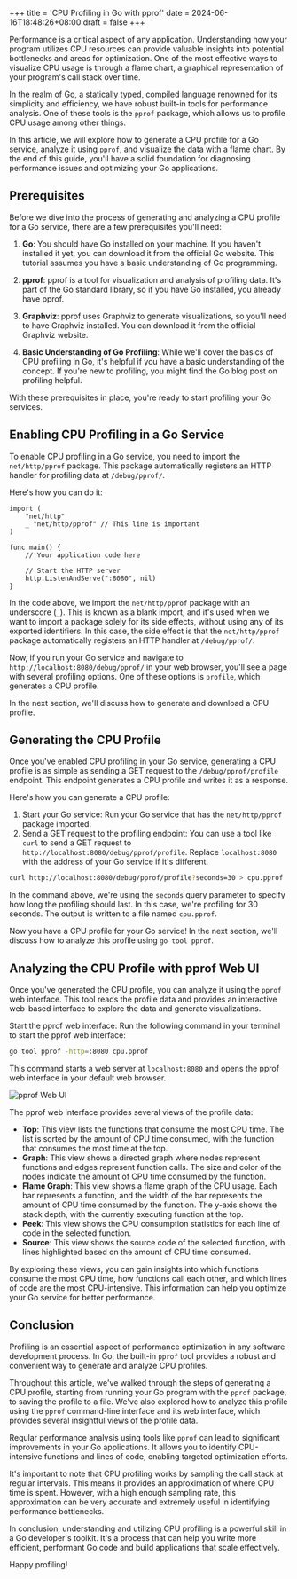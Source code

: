 +++
title = 'CPU Profiling in Go with pprof'
date = 2024-06-16T18:48:26+08:00
draft = false
+++

Performance is a critical aspect of any application. Understanding how your program utilizes CPU resources can provide valuable insights into potential bottlenecks and areas for optimization. One of the most effective ways to visualize CPU usage is through a flame chart, a graphical representation of your program's call stack over time.

In the realm of Go, a statically typed, compiled language renowned for its simplicity and efficiency, we have robust built-in tools for performance analysis. One of these tools is the `pprof` package, which allows us to profile CPU usage among other things.

In this article, we will explore how to generate a CPU profile for a Go service, analyze it using `pprof`, and visualize the data with a flame chart. By the end of this guide, you'll have a solid foundation for diagnosing performance issues and optimizing your Go applications.

## Prerequisites

Before we dive into the process of generating and analyzing a CPU profile for a Go service, there are a few prerequisites you'll need:

1. **Go**: You should have Go installed on your machine. If you haven't installed it yet, you can download it from the official Go website. This tutorial assumes you have a basic understanding of Go programming.

2. **pprof**: pprof is a tool for visualization and analysis of profiling data. It's part of the Go standard library, so if you have Go installed, you already have pprof.

3. **Graphviz**: pprof uses Graphviz to generate visualizations, so you'll need to have Graphviz installed. You can download it from the official Graphviz website.

4. **Basic Understanding of Go Profiling**: While we'll cover the basics of CPU profiling in Go, it's helpful if you have a basic understanding of the concept. If you're new to profiling, you might find the Go blog post on profiling helpful.

With these prerequisites in place, you're ready to start profiling your Go services.

## Enabling CPU Profiling in a Go Service

To enable CPU profiling in a Go service, you need to import the `net/http/pprof` package. This package automatically registers an HTTP handler for profiling data at `/debug/pprof/`.

Here's how you can do it:

```golang
import (
    "net/http"
    _ "net/http/pprof" // This line is important
)

func main() {
    // Your application code here

    // Start the HTTP server
    http.ListenAndServe(":8080", nil)
}
```

In the code above, we import the `net/http/pprof` package with an underscore (`_`). This is known as a blank import, and it's used when we want to import a package solely for its side effects, without using any of its exported identifiers. In this case, the side effect is that the `net/http/pprof` package automatically registers an HTTP handler at `/debug/pprof/`.

Now, if you run your Go service and navigate to `http://localhost:8080/debug/pprof/` in your web browser, you'll see a page with several profiling options. One of these options is `profile`, which generates a CPU profile.

In the next section, we'll discuss how to generate and download a CPU profile.

## Generating the CPU Profile

Once you've enabled CPU profiling in your Go service, generating a CPU profile is as simple as sending a GET request to the `/debug/pprof/profile` endpoint. This endpoint generates a CPU profile and writes it as a response.

Here's how you can generate a CPU profile:

1. Start your Go service: Run your Go service that has the `net/http/pprof` package imported.
2. Send a GET request to the profiling endpoint: You can use a tool like `curl` to send a GET request to `http://localhost:8080/debug/pprof/profile`. Replace `localhost:8080` with the address of your Go service if it's different.
   
```sh
curl http://localhost:8080/debug/pprof/profile?seconds=30 > cpu.pprof
```

In the command above, we're using the `seconds` query parameter to specify how long the profiling should last. In this case, we're profiling for 30 seconds. The output is written to a file named `cpu.pprof`.

Now you have a CPU profile for your Go service! In the next section, we'll discuss how to analyze this profile using `go tool pprof`.

## Analyzing the CPU Profile with pprof Web UI

Once you've generated the CPU profile, you can analyze it using the `pprof` web interface. This tool reads the profile data and provides an interactive web-based interface to explore the data and generate visualizations.

Start the pprof web interface: Run the following command in your terminal to start the pprof web interface:

```sh
go tool pprof -http=:8080 cpu.pprof
```

This command starts a web server at `localhost:8080` and opens the pprof web interface in your default web browser.

![pprof Web UI](/images/pprof.png)

The pprof web interface provides several views of the profile data:

- **Top**: This view lists the functions that consume the most CPU time. The list is sorted by the amount of CPU time consumed, with the function that consumes the most time at the top.
- **Graph**: This view shows a directed graph where nodes represent functions and edges represent function calls. The size and color of the nodes indicate the amount of CPU time consumed by the function.
- **Flame Graph**: This view shows a flame graph of the CPU usage. Each bar represents a function, and the width of the bar represents the amount of CPU time consumed by the function. The y-axis shows the stack depth, with the currently executing function at the top.
- **Peek**: This view shows the CPU consumption statistics for each line of code in the selected function.
- **Source**: This view shows the source code of the selected function, with lines highlighted based on the amount of CPU time consumed.

By exploring these views, you can gain insights into which functions consume the most CPU time, how functions call each other, and which lines of code are the most CPU-intensive. This information can help you optimize your Go service for better performance.

## Conclusion

Profiling is an essential aspect of performance optimization in any software development process. In Go, the built-in `pprof` tool provides a robust and convenient way to generate and analyze CPU profiles.

Throughout this article, we've walked through the steps of generating a CPU profile, starting from running your Go program with the `pprof` package, to saving the profile to a file. We've also explored how to analyze this profile using the `pprof` command-line interface and its web interface, which provides several insightful views of the profile data.

Regular performance analysis using tools like `pprof` can lead to significant improvements in your Go applications. It allows you to identify CPU-intensive functions and lines of code, enabling targeted optimization efforts.

It's important to note that CPU profiling works by sampling the call stack at regular intervals. This means it provides an approximation of where CPU time is spent. However, with a high enough sampling rate, this approximation can be very accurate and extremely useful in identifying performance bottlenecks.

In conclusion, understanding and utilizing CPU profiling is a powerful skill in a Go developer's toolkit. It's a process that can help you write more efficient, performant Go code and build applications that scale effectively.

Happy profiling!